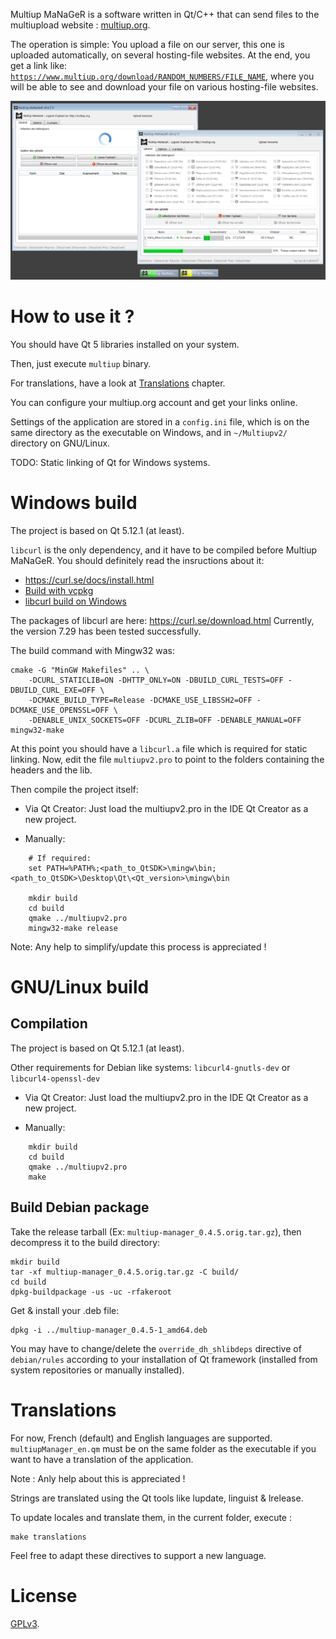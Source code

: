 Multiup MaNaGeR is a software written in Qt/C++ that can send files to the multiupload website : [multiup.org](https://multiup.org/).

The operation is simple: You upload a file on our server, this one is uploaded automatically,
on several hosting-file websites. At the end, you get a link like:
<code>https://www.multiup.org/download/RANDOM_NUMBERS/FILE_NAME</code>,
where you will be able to see and download your file on various hosting-file websites.

<img alt="Website screenshot" src="./doc/prez.png" width="800" />

# How to use it ?

You should have Qt 5 libraries installed on your system.

Then, just execute `multiup` binary.

For translations, have a look at
[Translations](https://github.com/ysard/MultiupMaNaGeR#translations) chapter.

You can configure your multiup.org account and get your links online.

Settings of the application are stored in a `config.ini` file, which is on the same
directory as the executable on Windows, and in `~/Multiupv2/` directory on GNU/Linux.

TODO: Static linking of Qt for Windows systems.


# Windows build

The project is based on Qt 5.12.1 (at least).

`libcurl` is the only dependency, and it have to be compiled before Multiup MaNaGeR.
You should definitely read the insructions about it:

- <https://curl.se/docs/install.html>
- [Build with vcpkg](https://github.com/curl/curl/blob/master/docs/INSTALL.md#building-using-vcpkg)
- [libcurl build on Windows](https://github.com/curl/curl/blob/master/docs/INSTALL.md#windows)

The packages of libcurl are here: https://curl.se/download.html
Currently, the version 7.29 has been tested successfully.

The build command with Mingw32 was:

    cmake -G "MinGW Makefiles" .. \
        -DCURL_STATICLIB=ON -DHTTP_ONLY=ON -DBUILD_CURL_TESTS=OFF -DBUILD_CURL_EXE=OFF \
        -DCMAKE_BUILD_TYPE=Release -DCMAKE_USE_LIBSSH2=OFF -DCMAKE_USE_OPENSSL=OFF \
        -DENABLE_UNIX_SOCKETS=OFF -DCURL_ZLIB=OFF -DENABLE_MANUAL=OFF
    mingw32-make

At this point you should have a `libcurl.a` file which is required for static linking.
Now, edit the file `multiupv2.pro` to point to the folders containing the headers and the lib.


Then compile the project itself:

- Via Qt Creator:
Just load the multiupv2.pro in the IDE Qt Creator as a new project.

- Manually:

```
    # If required:
    set PATH=%PATH%;<path_to_QtSDK>\mingw\bin;<path_to_QtSDK>\Desktop\Qt\<Qt_version>\mingw\bin

    mkdir build
    cd build
    qmake ../multiupv2.pro
    mingw32-make release
```

Note: Any help to simplify/update this process is appreciated !

# GNU/Linux build

## Compilation

The project is based on Qt 5.12.1 (at least).

Other requirements for Debian like systems: `libcurl4-gnutls-dev` or `libcurl4-openssl-dev`

- Via Qt Creator:
Just load the multiupv2.pro in the IDE Qt Creator as a new project.

- Manually:

```
    mkdir build
    cd build
    qmake ../multiupv2.pro
    make
```

## Build Debian package

Take the release tarball (Ex: `multiup-manager_0.4.5.orig.tar.gz`),
then decompress it to the build directory:

    mkdir build
    tar -xf multiup-manager_0.4.5.orig.tar.gz -C build/
    cd build
    dpkg-buildpackage -us -uc -rfakeroot

Get & install your .deb file:

    dpkg -i ../multiup-manager_0.4.5-1_amd64.deb

You may have to change/delete the `override_dh_shlibdeps` directive of `debian/rules`
according to your installation of Qt framework (installed from system repositories
or manually installed).

# Translations

For now, French (default) and English languages are supported.
`multiupManager_en.qm` must be on the same folder as the executable
if you want to have a translation of the application.

Note : Anly help about this is appreciated !

Strings are translated using the Qt tools like lupdate, linguist & lrelease.

To update locales and translate them, in the current folder, execute :

    make translations

Feel free to adapt these directives to support a new language.


# License

[GPLv3](./LICENSE).
